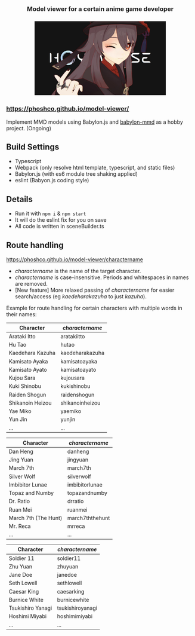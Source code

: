 <div align="center">

<h3> Model viewer for a certain anime game developer </h3>

</div>

###

<div align="center">
  <img src="banner.jpeg?raw=true" style="max-width: 70%; height: auto;"/>
</div>

### https://phoshco.github.io/model-viewer/

Implement MMD models using Babylon.js and <a href="https://github.com/noname0310/babylon-mmd/">babylon-mmd</a> as a hobby project.
(Ongoing)

## Build Settings

- Typescript
- Webpack (only resolve html template, typescript, and static files)
- Babylon.js (with es6 module tree shaking applied)
- eslint (Babyon.js coding style)

## Details

- Run it with `npm i` & `npm start`
- It will do the eslint fix for you on save
- All code is written in sceneBuilder.ts


## Route handling
https://phoshco.github.io/model-viewer/charactername

- *charactername* is the name of the target character.
- *charactername* is case-insensitive. Periods and whitespaces in names are removed.
- [New feature] More relaxed passing of *charactername* for easier search/access (eg *kaedeharakazuha* to just *kazuha*).

Example for route handling for certain characters with multiple words in their names:

| Character | *charactername* |
|-----------|-----------------|
| Arataki Itto | aratakiitto |
| Hu Tao | hutao |
| Kaedehara Kazuha | kaedeharakazuha |
| Kamisato Ayaka | kamisatoayaka |
| Kamisato Ayato | kamisatoayato |
| Kujou Sara | kujousara |
| Kuki Shinobu | kukishinobu |
| Raiden Shogun | raidenshogun |
| Shikanoin Heizou | shikanoinheizou |
| Yae Miko | yaemiko |
| Yun Jin | yunjin |
| ... | ... |

| Character | *charactername* |
|-----------|-----------------|
| Dan Heng | danheng |
| Jing Yuan | jingyuan |
| March 7th | march7th |
| Silver Wolf | silverwolf |
| Imbibitor Lunae | imbibitorlunae |
| Topaz and Numby | topazandnumby |
| Dr. Ratio | drratio |
| Ruan Mei | ruanmei |
| March 7th (The Hunt) | march7ththehunt |
| Mr. Reca | mrreca |
| ... | ... |

| Character | *charactername* |
|-----------|-----------------|
| Soldier 11 | soldier11 |
| Zhu Yuan | zhuyuan |
| Jane Doe | janedoe |
| Seth Lowell | sethlowell |
| Caesar King | caesarking |
| Burnice White | burnicewhite |
| Tsukishiro Yanagi | tsukishiroyanagi |
| Hoshimi Miyabi | hoshimimiyabi |
| ... | ... |